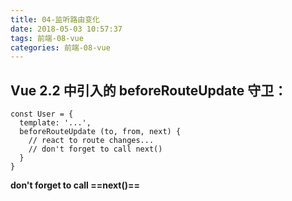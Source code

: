 ```yaml
---
title: 04-监听路由变化
date: 2018-05-03 10:57:37
tags: 前端-08-vue
categories: 前端-08-vue
---
```

## Vue 2.2 中引入的 beforeRouteUpdate 守卫：


```
const User = {
  template: '...',
  beforeRouteUpdate (to, from, next) {
    // react to route changes...
    // don't forget to call next()
  }
}
```
**don't forget to call ==next()==**